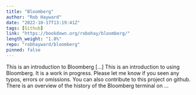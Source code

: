 ```yaml
---
title: "Bloomberg"
author: "Rob Hayward"
date: "2022-10-17T13:19:41Z"
tags: [Github]
link: "https://bookdown.org/robohay/bloomberg/"
length_weight: "1.8%"
repo: "robhayward/bloomberg"
pinned: false
---
```


This is an introduction to Bloomberg [...] This is an introduction to using Bloomberg. It is a work in progress. Please let me know if you seen any typos, errors or omissions. You can also contribute to this project on github. There is an overview of the history of the Bloomberg terminal on ...
